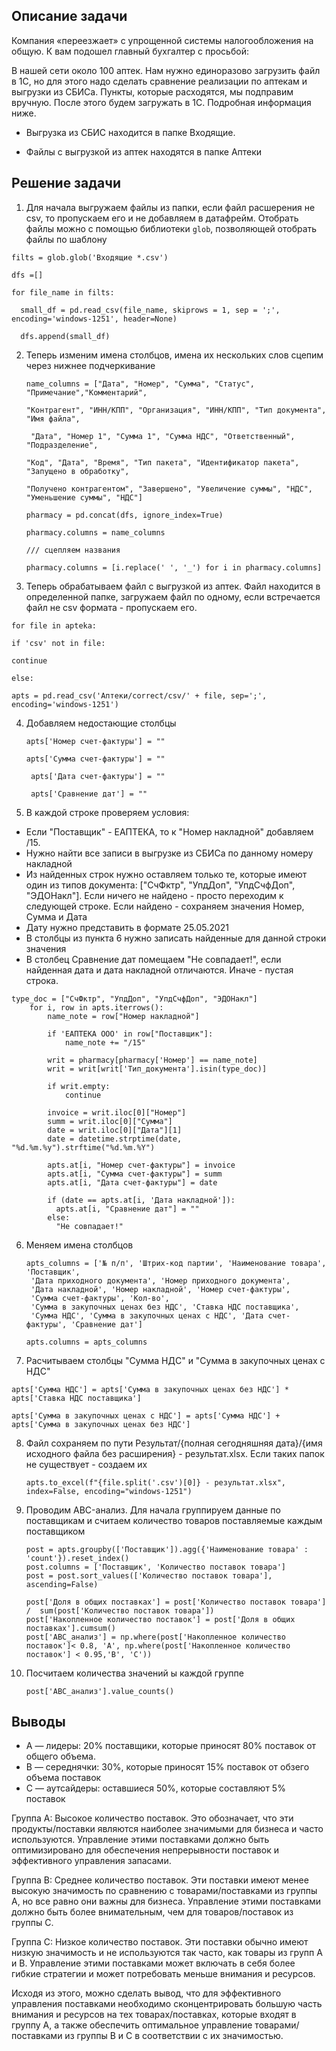 ## Описание задачи 

Компания «переезжает» с упрощенной системы налогообложения на общую. К вам подошел главный бухгалтер с просьбой:

В нашей сети около 100 аптек. Нам нужно единоразово загрузить файл в 1С, но для этого надо сделать сравнение реализации по аптекам и выгрузки из СБИСа. 
Пункты, которые расходятся, мы подправим вручную. После этого будем загружать в 1С. Подробная информация ниже.

* Выгрузка из СБИС находится в папке Входящие. 

* Файлы с выгрузкой из аптек находятся в папке Аптеки

## Решение задачи

1. Для начала выгружаем файлы из папки, если файл расшерения не csv, то пропускаем его и не добавляем в датафрейм. Отобрать файлы можно с помощью библиотеки `glob`, позволяющей отобрать файлы по шаблону

```
filts = glob.glob('Входящие *.csv')

dfs =[]

for file_name in filts:

  small_df = pd.read_csv(file_name, skiprows = 1, sep = ';', encoding='windows-1251', header=None)

  dfs.append(small_df)
```

2. Теперь изменим имена столбцов, имена их нескольких слов сцепим через нижнее подчеркивание
   ```
   name_columns = ["Дата", "Номер", "Сумма", "Статус", "Примечание","Комментарий",  

   "Контрагент", "ИНН/КПП", "Организация", "ИНН/КПП", "Тип документа", "Имя файла",

    "Дата", "Номер 1", "Сумма 1", "Сумма НДС", "Ответственный", "Подразделение",

   "Код", "Дата", "Время", "Тип пакета", "Идентификатор пакета", "Запущено в обработку",

   "Получено контрагентом", "Завершено", "Увеличение суммы", "НДC", "Уменьшение суммы", "НДС"]

   pharmacy = pd.concat(dfs, ignore_index=True)

   pharmacy.columns = name_columns

   /// сцепляем названия

   pharmacy.columns = [i.replace(' ', '_') for i in pharmacy.columns]
   
   ```
3. Теперь обрабатываем файл с выгрузкой из аптек. Файл находится в определенной папке, загружаем файл по одному, если встречается файл не csv формата - пропускаем его.

  ```
for file in apteka:

if 'csv' not in file:

  continue

else:

  apts = pd.read_csv('Аптеки/correct/csv/' + file, sep=';', encoding='windows-1251')
  ```

4. Добавляем недостающие столбцы

   ```
   apts['Номер счет-фактуры'] = ""
  
   apts['Сумма счет-фактуры'] = ""
   
    apts['Дата счет-фактуры'] = ""
   
    apts['Сравнение дат'] = ""
   ```
5. В каждой строке проверяем условия:

* Если "Поставщик" - ЕАПТЕКА, то к "Номер накладной" добавляем /15.
* Нужно найти все записи в выгрузке из СБИСа по данному номеру накладной
* Из найденных строк нужно оставляем только те, которые имеют один из типов документа: ["СчФктр", "УпдДоп", "УпдСчфДоп", "ЭДОНакл"]. Если ничего не найдено - просто переходим к следующей строке. Если найдено - сохраняем значения Номер, Сумма и Дата
* Дату нужно представить в формате 25.05.2021
* В столбцы из пункта 6 нужно записать найденные для данной строки значения
* В столбец Сравнение дат помещаем "Не совпадает!", если найденная дата и дата накладной отличаются. Иначе - пустая строка.
```
type_doc = ["СчФктр", "УпдДоп", "УпдСчфДоп", "ЭДОНакл"]
    for i, row in apts.iterrows():
        name_note = row["Номер накладной"]

        if 'ЕАПТЕКА OOO' in row["Поставщик"]:
            name_note += "/15"

        writ = pharmacy[pharmacy['Номер'] == name_note]
        writ = writ[writ['Тип_документа'].isin(type_doc)]

        if writ.empty:
            continue

        invoice = writ.iloc[0]["Номер"]
        summ = writ.iloc[0]["Сумма"]
        date = writ.iloc[0]["Дата"][1]
        date = datetime.strptime(date, "%d.%m.%y").strftime("%d.%m.%Y")

        apts.at[i, "Номер счет-фактуры"] = invoice
        apts.at[i, "Сумма счет-фактуры"] = summ
        apts.at[i, "Дата счет-фактуры"] = date

        if (date == apts.at[i, 'Дата накладной']):
          apts.at[i, "Сравнение дат"] = ""
        else:
          "Не совпадает!"
```
6. Меняем имена столбцов
   ```
   apts_columns = ['№ п/п', 'Штрих-код партии', 'Наименование товара', 'Поставщик',
    'Дата приходного документа', 'Номер приходного документа',
    'Дата накладной', 'Номер накладной', 'Номер счет-фактуры',
    'Сумма счет-фактуры', 'Кол-во',
    'Сумма в закупочных ценах без НДС', 'Ставка НДС поставщика',
    'Сумма НДС', 'Сумма в закупочных ценах с НДС', 'Дата счет-фактуры', 'Сравнение дат']

   apts.columns = apts_columns
   ```
7. Расчитываем столбцы  "Сумма НДС" и "Сумма в закупочных ценах с НДС"
   
  ```
  apts['Сумма НДС'] = apts['Сумма в закупочных ценах без НДС'] * apts['Ставка НДС поставщика']

  apts['Сумма в закупочных ценах с НДС'] = apts['Сумма НДС'] + apts['Сумма в закупочных ценах без НДС']
  ```
8. Файл сохраняем по пути Результат/{полная сегодняшняя дата}/{имя исходного файла без расширения} - результат.xlsx. Если таких папок не существует - создаем их
   
   ```
   apts.to_excel(f"{file.split('.csv')[0]} - результат.xlsx", index=False, encoding="windows-1251")
   ```
9. Проводим ABC-анализ. Для начала группируем данные по поставщикам и считаем количество товаров поставляемые каждым поставщиком

    ```
    post = apts.groupby(['Поставщик']).agg({'Наименование товара' : 'count'}).reset_index()
    post.columns = ['Поставщик', 'Количество поставок товара']
    post = post.sort_values(['Количество поставок товара'], ascending=False)

    post['Доля в общих поставках'] = post['Количество поставок товара'] /  sum(post['Количество поставок товара'])
    post['Накопленное количество поставок'] = post['Доля в общих поставках'].cumsum()
    post['ABC_анализ'] = np.where(post['Накопленное количество поставок']< 0.8, 'A', np.where(post['Накопленное количество поставок'] < 0.95,'B', 'C'))
    ```
10. Посчитаем количества значений ы каждой группе
    
    ```
    post['ABC_анализ'].value_counts()
    ```
## Выводы

* A — лидеры: 20% поставщики, которые приносят 80% поставок от общего объема.
* B — середнячки: 30%, которые приносят 15% поставок от обзего объема поставок
* C — аутсайдеры: оставшиеся 50%, которые составляют 5% поставок
  
Группа А: Высокое количество поставок. Это обозначает, что эти продукты/поставки являются наиболее значимыми для бизнеса и часто используются. Управление этими поставками должно быть оптимизировано для обеспечения непрерывности поставок и эффективного управления запасами.

Группа B: Среднее количество поставок. Эти поставки имеют менее высокую значимость по сравнению с товарами/поставками из группы A, но все равно они важны для бизнеса. Управление этими поставками должно быть более внимательным, чем для товаров/поставок из группы C.

Группа C: Низкое количество поставок. Эти поставки обычно имеют низкую значимость и не используются так часто, как товары из групп A и B. Управление этими поставками может включать в себя более гибкие стратегии и может потребовать меньше внимания и ресурсов.

Исходя из этого, можно сделать вывод, что для эффективного управления поставками необходимо сконцентрировать большую часть внимания и ресурсов на тех товарах/поставках, которые входят в группу A, а также обеспечить оптимальное управление товарами/поставками из группы B и C в соответствии с их значимостью.
